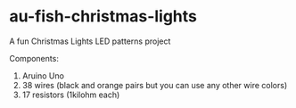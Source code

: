 # au-fish-christmas-lights
A fun Christmas Lights LED patterns project

Components:

1. Aruino Uno
2. 38 wires (black and orange pairs but you can use any other wire colors) 
3. 17 resistors (1kilohm each)
